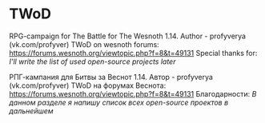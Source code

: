 # TWoD
RPG-campaign for The Battle for The Wesnoth 1.14. Author - profyverya (vk.com/profyver)
TWoD on wesnoth forums: https://forums.wesnoth.org/viewtopic.php?f=8&t=49131
Special thanks for:
*I'll write the list of used open-source projects later*

РПГ-кампания для Битвы за Веснот 1.14. Автор - profyverya (vk.com/profyver)
TWoD на форумах Веснота: https://forums.wesnoth.org/viewtopic.php?f=8&t=49131
Благодарности:
*В данном разделе я напишу список всех open-source проектов в дальнейшем*
